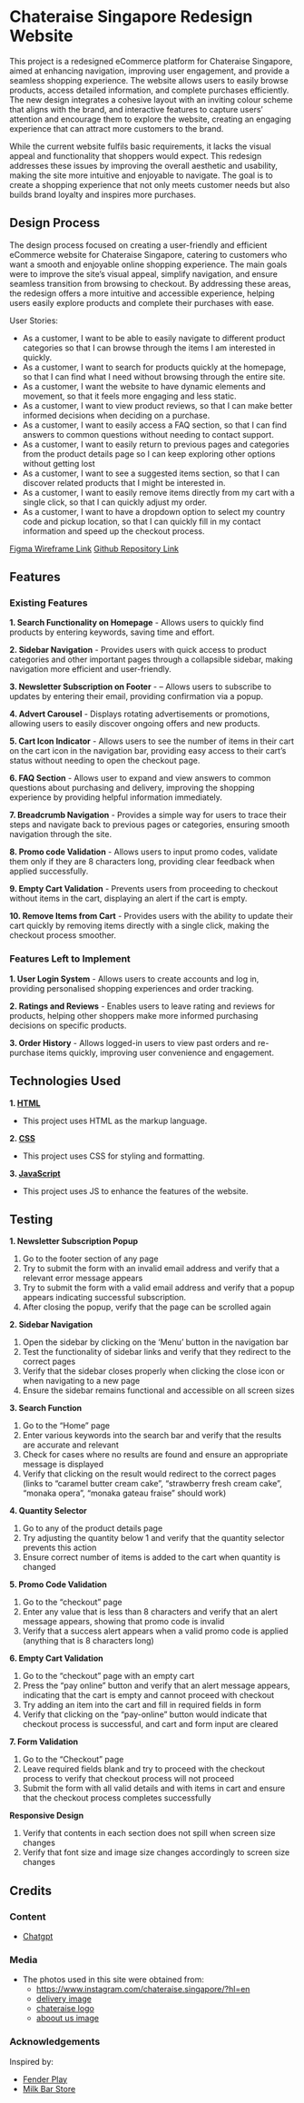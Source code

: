 # Chateraise Singapore Redesign Website

This project is a redesigned eCommerce platform for Chateraise Singapore, aimed at enhancing navigation, improving user engagement, and provide a seamless shopping experience. The website allows users to easily browse products, access detailed information, and complete purchases efficiently. The new design integrates a cohesive layout with an inviting colour scheme that aligns with the brand, and interactive features to capture users’ attention and encourage them to explore the website, creating an engaging experience that can attract more customers to the brand.

While the current website fulfils basic requirements, it lacks the visual appeal and functionality that shoppers would expect. This redesign addresses these issues by improving the overall aesthetic and usability, making the site more intuitive and enjoyable to navigate. The goal is to create a shopping experience that not only meets customer needs but also builds brand loyalty and inspires more purchases.

## Design Process
 
The design process focused on creating a user-friendly and efficient eCommerce website for Chateraise Singapore, catering to customers who want a smooth and enjoyable online shopping experience. The main goals were to improve the site’s visual appeal, simplify navigation, and ensure seamless transition from browsing to checkout. By addressing these areas, the redesign offers a more intuitive and accessible experience, helping users easily explore products and complete their purchases with ease.

User Stories:
- As a customer, I want to be able to easily navigate to different product categories so that I can browse through the items I am interested in quickly.
- As a customer, I want to search for products quickly at the homepage, so that I can find what I need without browsing through the entire site.
- As a customer, I want the website to have dynamic elements and movement, so that it feels more engaging and less static.
- As a customer, I want to view product reviews, so that I can make better informed decisions when deciding on a purchase.
- As a customer, I want to easily access a FAQ section, so that I can find answers to common questions without needing to contact support.
- As a customer, I want to easily return to previous pages and categories from the product details page so I can keep exploring other options without getting lost
- As a customer, I want to see a suggested items section, so that I can discover related products that I might be interested in.
- As a customer, I want to easily remove items directly from my cart with a single click, so that I can quickly adjust my order.
- As a customer, I want to have a dropdown option to select my country code and pickup location, so that I can quickly fill in my contact information and speed up the checkout process.


[Figma Wireframe Link](https://www.figma.com/design/sEO7FBOBMubuo1wOFewrPg/FED_S10268407E_Serene_Assg1_wireframe?node-id=0-1&t=p5PAQC2OpNhISN59-1) 
[Github Repository Link](https://github.com/serene1234/FED_S10268407E_Serene_Assg1_website.git)

## Features
### Existing Features
**1. Search Functionality on Homepage** - Allows users to quickly find products by entering keywords, saving time and effort.

**2. Sidebar Navigation** - Provides users with quick access to product categories and other important pages through a collapsible sidebar, making navigation more efficient and user-friendly.

**3. Newsletter Subscription on Footer** - – Allows users to subscribe to updates by entering their email, providing confirmation via a popup.

**4. Advert Carousel** - Displays rotating advertisements or promotions, allowing users to easily discover ongoing offers and new products.

**5. Cart Icon Indicator** - Allows users to see the number of items in their cart on the cart icon in the navigation bar, providing easy access to their cart’s status without needing to open the checkout page.

**6. FAQ Section** - Allows user to expand and view answers to common questions about purchasing and delivery, improving the shopping experience by providing helpful information immediately.

**7. Breadcrumb Navigation** - Provides a simple way for users to trace their steps and navigate back to previous pages or categories, ensuring smooth navigation through the site.

**8. Promo code Validation** - Allows users to input promo codes, validate them only if they are 8 characters long, providing clear feedback when applied successfully.

**9. Empty Cart Validation** - Prevents users from proceeding to checkout without items in the cart, displaying an alert if the cart is empty.

**10. Remove Items from Cart** - Provides users with the ability to update their cart quickly by removing items directly with a single click, making the checkout process smoother.

### Features Left to Implement
**1. User Login System** - Allows users to create accounts and log in, providing personalised shopping experiences and order tracking.

**2. Ratings and Reviews** - Enables users to leave rating and reviews for products, helping other shoppers make more informed purchasing decisions on specific products.

**3. Order History** - Allows logged-in users to view past orders and re-purchase items quickly, improving user convenience and engagement.

## Technologies Used
**1. [HTML](https://developer.mozilla.org/en-US/docs/Web/HTML)**
   - This project uses HTML as the markup language.

**2. [CSS](https://developer.mozilla.org/en-US/docs/Web/CSS)**
   - This project uses CSS for styling and formatting.

**3. [JavaScript](https://developer.mozilla.org/en-US/docs/Web/JavaScript)**
   - This project uses JS to enhance the features of the website.

## Testing
**1. Newsletter Subscription Popup**
1. Go to the footer section of any page
2. Try to submit the form with an invalid email address and verify that a relevant error message appears
3. Try to submit the form with a valid email address and verify that a popup appears indicating successful subscription.
4. After closing the popup, verify that the page can be scrolled again

**2. Sidebar Navigation**
1. Open the sidebar by clicking on the ‘Menu’ button in the navigation bar
2. Test the functionality of sidebar links and verify that they redirect to the correct pages
3. Verify that the sidebar closes properly when clicking the close icon or when navigating to a new page
4. Ensure the sidebar remains functional and accessible on all screen sizes

**3. Search Function**
1. Go to the “Home” page 
2. Enter various keywords into the search bar and verify that the results are accurate and relevant
3. Check for cases where no results are found and ensure an appropriate message is displayed
4. Verify that clicking on the result would redirect to the correct pages (links to “caramel butter cream cake”, “strawberry fresh cream cake”, “monaka opera”, “monaka gateau fraise” should work)

**4. Quantity Selector**
1. Go to any of the product details page
2. Try adjusting the quantity below 1 and verify that the quantity selector prevents this action
3. Ensure correct number of items is added to the cart when quantity is changed

**5. Promo Code Validation**
1. Go to the “checkout” page
2. Enter any value that is less than 8 characters and verify that an alert message appears, showing that promo code is invalid
3. Verify that a success alert appears when a valid promo code is applied (anything that is 8 characters long)

**6. Empty Cart Validation**
1. Go to the “checkout” page with an empty cart
2. Press the “pay online” button and verify that an alert message appears, indicating that the cart is empty and cannot proceed with checkout
3. Try adding an item into the cart and fill in required fields in form
4. Verify that clicking on the “pay-online” button would indicate that checkout process is successful, and cart and form input are cleared

**7. Form Validation**
1. Go to the “Checkout” page
2. Leave required fields blank and try to proceed with the checkout process to verify that checkout process will not proceed
3. Submit the form with all valid details and with items in cart and ensure that the checkout process completes successfully

**Responsive Design**
1. Verify that contents in each section does not spill when screen size changes
2. Verify that font size and image size changes accordingly to screen size changes

## Credits

### Content
- [Chatgpt](https://chatgpt.com/)

### Media
- The photos used in this site were obtained from:
    - https://www.instagram.com/chateraise.singapore/?hl=en
    - [delivery image](https://wearesolomon.com/wp-content/uploads/2019/03/If-your-food-delivery-man-handed-you-the-real-menu-of-their-everyday-lives-the-story-of-Mohammed-1-1.jpg)
    - [chateraise logo](https://play-lh.googleusercontent.com/A0lglNlcPRoq_WY6z1BKt2-t4yfQo9YMbEjRXaiT2_6-Fl-jq1SD_FlxGH_AJF4x7p_X)
    - [aboout us image](https://sethlui.com/wp-content/uploads/2017/05/chateraise-singapore-tpy-19-800x533.jpg)

### Acknowledgements
Inspired by:
- [Fender Play](https://www.fender.com/play)
- [Milk Bar Store](https://milkbarstore.com/)